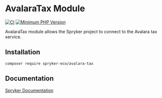 # AvalaraTax Module
[![CI](https://github.com/spryker-eco/avalara-tax/actions/workflows/ci.yml/badge.svg)](https://github.com/spryker-eco/avalara-tax/actions/workflows/ci.yml)
[![Minimum PHP Version](https://img.shields.io/badge/php-%3E%3D%207.4-8892BF.svg)](https://php.net/)

AvalaraTax module allows the Spryker project to connect to the Avalara tax service.

## Installation

```
composer require spryker-eco/avalara-tax
```

## Documentation

[Spryker Documentation](https://academy.spryker.com/developing_with_spryker/module_guide/modules.html)

